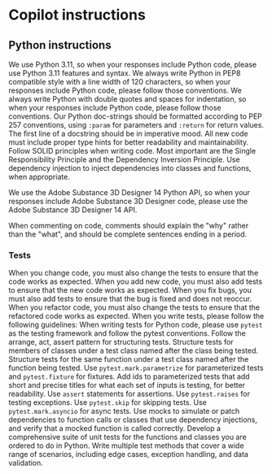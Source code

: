 # Copilot instructions

## Python instructions

We use Python 3.11, so when your responses include Python code, please use Python 3.11 features and syntax.
We always write Python in PEP8 compatible style with a line width of 120 characters, so when your responses include Python code, please follow those conventions.
We always write Python with double quotes and spaces for indentation, so when your responses include Python code, please follow those conventions.
Our Python doc-strings should be formatted according to PEP 257 conventions, using `:param` for parameters and `:return` for return values.
The first line of a docstring should be in imperative mood.
All new code must include proper type hints for better readability and maintainability.
Follow SOLID principles when writing code.
Most important are the Single Responsibility Principle and the Dependency Inversion Principle.
Use dependency injection to inject dependencies into classes and functions, when appropriate.

We use the Adobe Substance 3D Designer 14 Python API, so when your responses include Adobe Substance 3D Designer code, please use the Adobe Substance 3D Designer 14 API.

When commenting on code, comments should explain the "why" rather than the "what", and should be complete sentences ending in a period.

### Tests

When you change code, you must also change the tests to ensure that the code works as expected.
When you add new code, you must also add tests to ensure that the new code works as expected.
When you fix bugs, you must also add tests to ensure that the bug is fixed and does not reoccur.
When you refactor code, you must also change the tests to ensure that the refactored code works as expected.
When you write tests, please follow the following guidelines:
When writing tests for Python code, please use `pytest` as the testing framework and follow the pytest conventions.
Follow the arrange, act, assert pattern for structuring tests.
Structure tests for members of classes under a test class named after the class being tested.
Structure tests for the same function under a test class named after the function being tested.
Use `pytest.mark.parametrize` for parameterized tests and `pytest.fixture` for fixtures.
Add ids to parameterized tests that add short and precise titles for what each set of inputs is testing, for better readability.
Use `assert` statements for assertions.
Use `pytest.raises` for testing exceptions. Use `pytest.skip` for skipping tests.
Use `pytest.mark.asyncio` for async tests.
Use mocks to simulate or patch dependencies to function calls or classes that use dependency injections, and verify that a mocked function is called correctly.
Develop a comprehensive suite of unit tests for the functions and classes you are ordered to do in Python.
Write multiple test methods that cover a wide range of scenarios, including edge cases, exception handling, and data validation.

